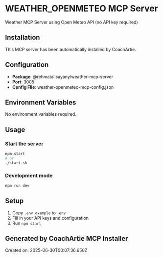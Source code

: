 # WEATHER_OPENMETEO MCP Server

Weather MCP Server using Open Meteo API (no API key required)

## Installation

This MCP server has been automatically installed by CoachArtie.

## Configuration

- **Package**: @rehmatalisayany/weather-mcp-server
- **Port**: 3005
- **Config File**: weather-openmeteo-mcp-config.json

## Environment Variables

No environment variables required.

## Usage

### Start the server
```bash
npm start
# or
./start.sh
```

### Development mode
```bash
npm run dev
```

## Setup

1. Copy `.env.example` to `.env`
2. Fill in your API keys and configuration
3. Run `npm start`

## Generated by CoachArtie MCP Installer
Created on: 2025-06-30T00:07:36.650Z
